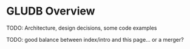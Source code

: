 # GLUDB Overview

TODO: Architecture, design decisions, some code examples

TODO: good balance between index/intro and this page... or a merger?
